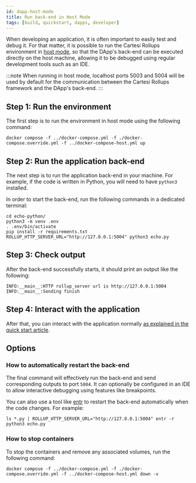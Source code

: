 ```yaml
---
id: dapp-host-mode
title: Run back-end in Host Mode
tags: [build, quickstart, dapps, developer]
---
```


When developing an application, it is often important to easily test and debug it. For that matter, it is possible to run the Cartesi Rollups environment in [host mode](../build-dapps/overview#host-mode), so that the DApp's back-end can be executed directly on the host machine, allowing it to be debugged using regular development tools such as an IDE.

:::note
When running in host mode, localhost ports 5003 and 5004 will be used by default for the communication between the Cartesi Rollups framework and the DApp's back-end.
:::

## Step 1: Run the environment

The first step is to run the environment in host mode using the following command:

```shell
docker compose -f ../docker-compose.yml -f ./docker-compose.override.yml -f ../docker-compose-host.yml up
```

## Step 2: Run the application back-end

The next step is to run the application back-end in your machine. For example, if the code is written in Python, you will need to have `python3` installed.

In order to start the back-end, run the following commands in a dedicated terminal:

```shell
cd echo-python/
python3 -m venv .env
. .env/bin/activate
pip install -r requirements.txt
ROLLUP_HTTP_SERVER_URL="http://127.0.0.1:5004" python3 echo.py
```

## Step 3: Check output

After the back-end successfully starts, it should print an output like the following:

```log
INFO:__main__:HTTP rollup_server url is http://127.0.0.1:5004
INFO:__main__:Sending finish
```

## Step 4: Interact with the application

After that, you can interact with the application normally [as explained in the quick start article](/build-dapps/run-dapp#interacting-with-the-application).

## Options

### How to automatically restart the back-end

The final command will effectively run the back-end and send corresponding outputs to port `5004`.
It can optionally be configured in an IDE to allow interactive debugging using features like breakpoints.

You can also use a tool like [entr](https://eradman.com/entrproject/) to restart the back-end automatically when the code changes. For example:

```shell
ls *.py | ROLLUP_HTTP_SERVER_URL="http://127.0.0.1:5004" entr -r python3 echo.py
```

### How to stop containers

To stop the containers and remove any associated volumes, run the following command:

```shell
docker compose -f ../docker-compose.yml -f ./docker-compose.override.yml -f ../docker-compose-host.yml down -v
```
